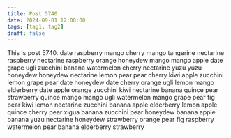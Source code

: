 ```yaml
---
title: Post 5740
date: 2024-09-01 12:00:00
tags: [tag1, tag2]
draft: false
---
```

This is post 5740.
date
raspberry
mango
cherry
mango
tangerine
nectarine
raspberry
nectarine
raspberry
orange
honeydew
mango
mango
apple
date
grape
ugli
zucchini
banana
watermelon
cherry
nectarine
yuzu
yuzu
honeydew
honeydew
nectarine
lemon
pear
pear
cherry
kiwi
apple
zucchini
lemon
grape
pear
date
honeydew
date
cherry
orange
ugli
lemon
mango
elderberry
date
apple
orange
zucchini
kiwi
nectarine
banana
quince
pear
strawberry
quince
mango
mango
ugli
watermelon
mango
grape
pear
fig
pear
kiwi
lemon
nectarine
zucchini
banana
apple
elderberry
lemon
apple
quince
cherry
pear
xigua
banana
zucchini
pear
honeydew
banana
apple
banana
yuzu
nectarine
honeydew
strawberry
orange
pear
fig
raspberry
watermelon
pear
banana
elderberry
strawberry
